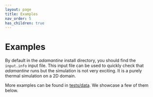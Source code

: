 ```yaml
---
layout: page
title: Examples
nav_order: 5
has_children: true
---
```


# Examples
By default in the *adamantine* install directory, you should find the `input.info`
input file. This input file can be used to quickly check that *adamantine* runs but 
the simulation is not very exciting. It is a purely thermal simulation on a 2D
domain.

More examples can be found in
[tests/data](https://github.com/adamantine-sim/adamantine/tree/master/tests/data).
We showcase a few of them below.

